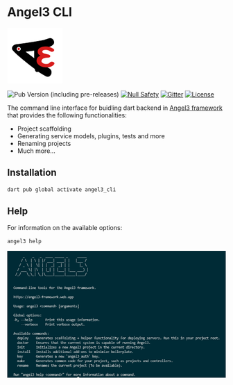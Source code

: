 # Angel3 CLI

[![Angel3 Logo](angel3_logo.png)](https://github.com/dukefirehawk/angel3-cli)

![Pub Version (including pre-releases)](https://img.shields.io/pub/v/angel3_cli?include_prereleases)
[![Null Safety](https://img.shields.io/badge/null-safety-brightgreen)](https://dart.dev/null-safety)
[![Gitter](https://img.shields.io/gitter/room/angel_dart/discussion)](https://gitter.im/angel_dart/discussion)
[![License](https://img.shields.io/github/license/dukefirehawk/angel3-cli)](https://github.com/dukefirehawk/angel3-cli/blob/master/LICENSE)

The command line interface for buidling dart backend in [Angel3 framework](https://pub.dev/packages/angel3_framework) that provides the following functionalities:

* Project scaffolding
* Generating service models, plugins, tests and more
* Renaming projects
* Much more...

## Installation

```bash
dart pub global activate angel3_cli
```

## Help

For information on the available options:

```bash
angel3 help
```

[![Screenshot of Terminal](screenshots/angel3-screenshot.png)](https://github.com/dukefirehawk/angel3-cli)
